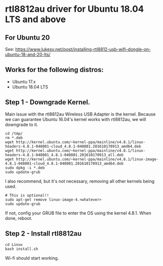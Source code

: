 # rtl8812au driver for Ubuntu 18.04 LTS and above

## For Ubuntu 20
See: https://www.lukesy.net/post/installing-rtl8812-usb-wifi-dongle-on-ubuntu-18-and-20-lts/

## Works for the following distros:

- Ubuntu 17.x
- Ubuntu 18.04 LTS

## Step 1 - Downgrade Kernel.

Main issue with the rtl8812au Wireless USB Adapter is the kernel. Because we can guarantee Ubuntu 16.04's kernel works with rtl8812au, we will downgrade to it.

```
cd /tmp/
rm *.deb
wget http://kernel.ubuntu.com/~kernel-ppa/mainline/v4.8.1/linux-headers-4.8.1-040801-cloud_4.8.1-040801.201610170913_amd64.deb
wget http://kernel.ubuntu.com/~kernel-ppa/mainline/v4.8.1/linux-headers-4.8.1-040801_4.8.1-040801.201610170913_all.deb
wget http://kernel.ubuntu.com/~kernel-ppa/mainline/v4.8.1/linux-image-4.8.1-040801-cloud_4.8.1-040801.201610170913_amd64.deb
sudo dpkg -i *.deb
sudo update-grub
```

I also recommend, but it's not necessary, removing all other kernels being used. 

```
# This is optional!!
sudo apt-get remove linux-image-4.<whatever>
sudo update-grub
```
If not, config your GRUB file to enter the OS using the kernel 4.8.1. When done, reboot.

## Step 2 - Install rtl8812au

```
cd Linux
bash install.sh
```

Wi-fi should start working. 
